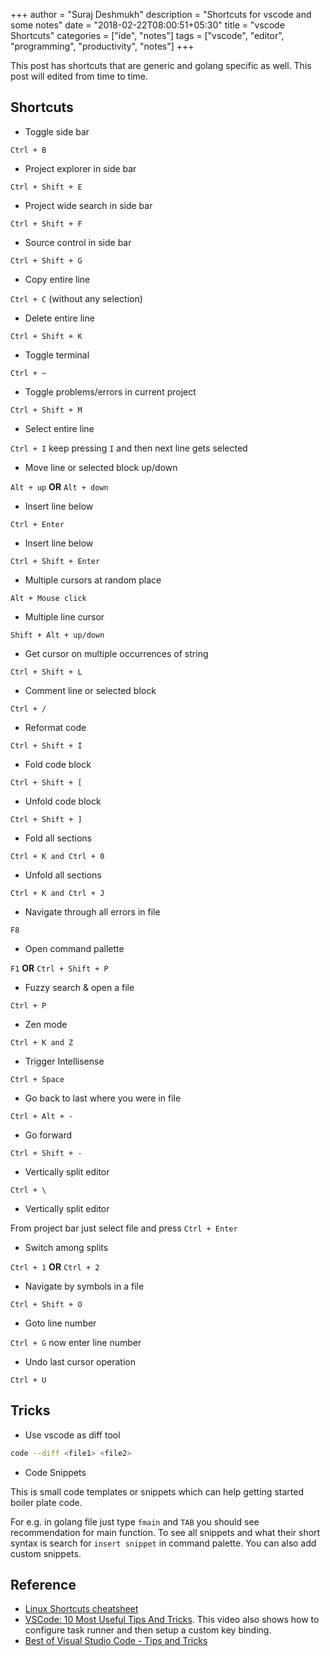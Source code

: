+++
author = "Suraj Deshmukh"
description = "Shortcuts for vscode and some notes"
date = "2018-02-22T08:00:51+05:30"
title = "vscode Shortcuts"
categories = ["ide", "notes"]
tags = ["vscode", "editor", "programming", "productivity", "notes"]
+++

This post has shortcuts that are generic and golang specific as well. This post will edited from time to time.

## Shortcuts

- Toggle side bar

`Ctrl + B`

- Project explorer in side bar

`Ctrl + Shift + E`

- Project wide search in side bar

`Ctrl + Shift + F`

- Source control in side bar

`Ctrl + Shift + G`

- Copy entire line

`Ctrl + C` (without any selection)

- Delete entire line

`Ctrl + Shift + K`

- Toggle terminal

`Ctrl + ~ `

- Toggle problems/errors in current project

`Ctrl + Shift + M`

- Select entire line

`Ctrl + I` keep pressing `I` and then next line gets selected

- Move line or selected block up/down

`Alt + up` **OR** `Alt + down`

- Insert line below

`Ctrl + Enter`

- Insert line below

`Ctrl + Shift + Enter`

- Multiple cursors at random place

`Alt + Mouse click`

- Multiple line cursor

`Shift + Alt + up/down`

- Get cursor on multiple occurrences of string

`Ctrl + Shift + L`

- Comment line or selected block

`Ctrl + /`

- Reformat code

`Ctrl + Shift + I`

- Fold code block

`Ctrl + Shift + [`

- Unfold code block

`Ctrl + Shift + ]`

- Fold all sections

`Ctrl + K and Ctrl + 0`

- Unfold all sections

`Ctrl + K and Ctrl + J`

- Navigate through all errors in file

`F8`

- Open command pallette

`F1` **OR** `Ctrl + Shift + P`

- Fuzzy search & open a file

`Ctrl + P`

- Zen mode

`Ctrl + K and Z`

- Trigger Intellisense

`Ctrl + Space`

- Go back to last where you were in file

`Ctrl + Alt + -`

- Go forward

`Ctrl + Shift + -`

- Vertically split editor

`Ctrl + \`

- Vertically split editor 

From project bar just select file and press `Ctrl + Enter`

- Switch among splits

`Ctrl + 1` **OR** `Ctrl + 2`

- Navigate by symbols in a file

`Ctrl + Shift + O`

- Goto line number

`Ctrl + G` now enter line number

- Undo last cursor operation

`Ctrl + U`

## Tricks

- Use vscode as diff tool

```bash
code --diff <file1> <file2>
```

- Code Snippets

This is small code templates or snippets which can help getting started boiler plate code.

For e.g. in golang file just type `fmain` and `TAB` you should see recommendation for main
function. To see all snippets and what their short syntax is search for `insert snippet` in
command palette. You can also add custom snippets.

## Reference

- [Linux Shortcuts cheatsheet](https://code.visualstudio.com/shortcuts/keyboard-shortcuts-linux.pdf)
- [VSCode: 10 Most Useful Tips And Tricks](https://www.youtube.com/watch?v=cVGMldhVRxU).
This video also shows how to configure task runner and then setup a custom key binding.
- [Best of Visual Studio Code - Tips and Tricks](https://youtu.be/GQ9nr3d5fUk)
